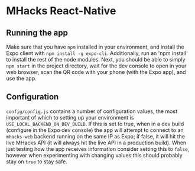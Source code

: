 # MHacks React-Native

## Running the app

Make sure that you have `npm` installed in your environment, and install the Expo client with `npm install -g expo-cli`. Additionally, run an 'npm install' to install the rest of the node modules. Next, you should be able to simply `npm start` in the project directory, wait for the dev console to open in your web browser, scan the QR code with your phone (with the Expo app), and use the app.

## Configuration
`config/config.js` contains a number of configuration values, the most important of which to setting up your environment is `USE_LOCAL_BACKEND_ON_DEV_BUILD`. If this is set to true, when in a dev build (configure in the Expo dev console) the app will attempt to connect to an `mhacks-web` backend running on the same IP as Expo; if false, it will hit the live MHacks API (it will always hit the live API in a production build). When just testing how the app receives information consider setting this to `false`, however when experimenting with changing values this should probably stay on `true` to stay safe.
